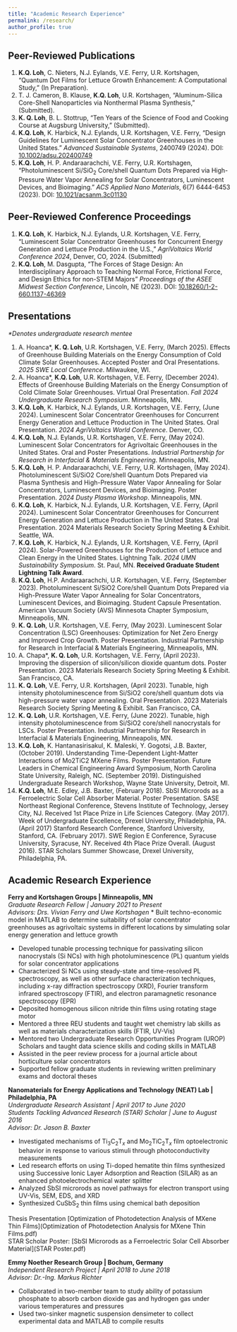 ```yaml
---
title: "Academic Research Experience"
permalink: /research/
author_profile: true
---
```

## Peer-Reviewed Publications
1. **K.Q. Loh**, C. Nieters, N.J. Eylands, V.E. Ferry, U.R. Kortshagen, “Quantum Dot Films for Lettuce Growth Enhancement: A Computational Study,” (In Preparation).
2.	T. J. Cameron, B. Klause, **K.Q. Loh**, U.R. Kortshagen, “Aluminum-Silica Core-Shell Nanoparticles via Nonthermal Plasma Synthesis,” (Submitted). 
3.	**K. Q. Loh**, B. L. Stottrup, “Ten Years of the Science of Food and Cooking Course at Augsburg University,” (Submitted).
4.	**K.Q. Loh**, K. Harbick, N.J. Eylands, U.R. Kortshagen, V.E. Ferry, “Design Guidelines for Luminescent Solar Concentrator Greenhouses in the United States.” _Advanced Sustainable Systems_, 2400749 (2024). DOI: [10.1002/adsu.202400749](https://doi.org/10.1002/adsu.202400749)
5.	**K.Q. Loh**, H. P. Andaraarachchi, V.E. Ferry, U.R. Kortshagen, “Photoluminescent Si/SiO<sub>2</sub> Core/shell Quantum Dots Prepared via High-Pressure Water Vapor Annealing for Solar Concentrators, Luminescent Devices, and Bioimaging.” _ACS Applied Nano Materials_, 6(7) 6444-6453 (2023). DOI: [10.1021/acsanm.3c01130](https://doi.org/10.1021/acsanm.3c01130)

## Peer-Reviewed Conference Proceedings
1. **K.Q. Loh**, K. Harbick, N.J. Eylands, U.R. Kortshagen, V.E. Ferry, “Luminescent Solar Concentrator Greenhouses for Concurrent Energy Generation and Lettuce Production in the U.S.,” _AgriVoltaics World Conference 2024_, Denver, CO, 2024. (Submitted) 
2. **K.Q. Loh**, M. Dasgupta, “The Forces of Stage Design: An Interdisciplinary Approach to Teaching Normal Force, Frictional Force, and Design Ethics for non-STEM Majors” _Proceedings of the ASEE Midwest Section Conference_, Lincoln, NE (2023). DOI: [10.18260/1-2-660.1137-46369](https://10.18260/1-2-660.1137-46369)

## Presentations
_*Denotes undergraduate research mentee_
1. A. Hoanca*, **K. Q. Loh**, U.R. Kortshagen, V.E. Ferry, (March 2025). Effects of Greenhouse Building Materials on the Energy Consumption of Cold Climate Solar Greenhouses. Accepted Poster and Oral Presentations. _2025 SWE Local Conference_. Milwaukee, WI. 
2.	A. Hoanca*, **K.Q. Loh**, U.R. Kortshagen, V.E. Ferry, (December 2024). Effects of Greenhouse Building Materials on the Energy Consumption of Cold Climate Solar Greenhouses. Virtual Oral Presentation. _Fall 2024 Undergraduate Research Symposium_. Minneapolis, MN. 
3.	**K.Q. Loh**, K. Harbick, N.J. Eylands, U.R. Kortshagen, V.E. Ferry, (June 2024). Luminescent Solar Concentrator Greenhouses for Concurrent Energy Generation and Lettuce Production in The United States. Oral Presentation. _2024 AgriVoltaics World Conference_. Denver, CO. 
4.	**K.Q. Loh**, N.J. Eylands, U.R. Kortshagen, V.E. Ferry, (May 2024). Luminescent Solar Concentrators for Agrivoltaic Greenhouses in the United States. Oral and Poster Presentations. _Industrial Partnership for Research in Interfacial & Materials Engineering_. Minneapolis, MN.
5.	**K.Q. Loh**, H. P. Andaraarachchi, V.E. Ferry, U.R. Kortshagen, (May 2024). Photoluminescent Si/SiO2 Core/shell Quantum Dots Prepared via Plasma Synthesis and High-Pressure Water Vapor Annealing for Solar Concentrators, Luminescent Devices, and Bioimaging. Poster Presentation. _2024 Dusty Plasma Workshop_. Minneapolis, MN.
6.	**K.Q. Loh**, K. Harbick, N.J. Eylands, U.R. Kortshagen, V.E. Ferry, (April 2024). Luminescent Solar Concentrator Greenhouses for Concurrent Energy Generation and Lettuce Production in The United States. Oral Presentation. 2024 Materials Research Society Spring Meeting & Exhibit. Seattle, WA.
7.	**K.Q. Loh**, K. Harbick, N.J. Eylands, U.R. Kortshagen, V.E. Ferry, (April 2024). Solar-Powered Greenhouses for the Production of Lettuce and Clean Energy in the United States. Lightning Talk. _2024 UMN Sustainability Symposium_. St. Paul, MN. **Received Graduate Student Lightning Talk Award**.
8.	**K.Q. Loh**, H.P. Andaraarachchi, U.R. Kortshagen, V.E. Ferry, (September 2023). Photoluminescent Si/SiO2 Core/shell Quantum Dots Prepared via High-Pressure Water Vapor Annealing for Solar Concentrators, Luminescent Devices, and Bioimaging. Student Capsule Presentation. American Vacuum Society (AVS) Minnesota Chapter Symposium, Minneapolis, MN.
9.	**K. Q. Loh**, U.R. Kortshagen, V.E. Ferry, (May 2023). Luminescent Solar Concentration (LSC) Greenhouses: Optimization for Net Zero Energy and Improved Crop Growth. Poster Presentation. Industrial Partnership for Research in Interfacial & Materials Engineering, Minneapolis, MN.
10.	A. Chapa*, **K. Q. Loh**, U.R. Kortshagen, V.E. Ferry, (April 2023). Improving the dispersion of silicon/silicon dioxide quantum dots. Poster Presentation. 2023 Materials Research Society Spring Meeting & Exhibit. San Francisco, CA.
11.	**K. Q. Loh**, V.E. Ferry, U.R. Kortshagen, (April 2023). Tunable, high intensity photoluminescence from Si/SiO2 core/shell quantum dots via high-pressure water vapor annealing. Oral Presentation. 2023 Materials Research Society Spring Meeting & Exhibit. San Francisco, CA.
12.	**K. Q. Loh**, U.R. Kortshagen, V.E. Ferry, (June 2022). Tunable, high intensity photoluminescence from Si/SiO2 core/shell nanocrystals for LSCs. Poster Presentation. Industrial Partnership for Research in Interfacial & Materials Engineering, Minneapolis, MN.
13.	**K.Q. Loh**, K. Hantanasirisakul, K. Maleski, Y. Gogotsi, J.B. Baxter, (October 2019). Understanding Time-Dependent Light-Matter Interactions of Mo2TiC2 MXene Films. Poster Presentation. Future Leaders in Chemical Engineering Award Symposium, North Carolina State University, Raleigh, NC. (September 2019). Distinguished Undergraduate Research Workshop, Wayne State University, Detroit, MI.
14.	**K.Q. Loh**, M.E. Edley, J.B. Baxter, (February 2018). SbSI Microrods as a Ferroelectric Solar Cell Absorber Material. Poster Presentation. SASE Northeast Regional Conference, Stevens Institute of Technology, Jersey City, NJ. Received 1st Place Prize in Life Sciences Category. (May 2017). Week of Undergraduate Excellence, Drexel University, Philadelphia, PA. (April 2017) Stanford Research Conference, Stanford University, Stanford, CA. (February 2017). SWE Region E Conference, Syracuse University, Syracuse, NY. Received 4th Place Prize Overall. (August 2016). STAR Scholars Summer Showcase, Drexel University, Philadelphia, PA.

## Academic Research Experience
**Ferry and Kortshagen Groups | Minneapolis, MN**<br/>
*Graduate Research Fellow | January 2021 to Present <br/>
Advisors: Drs. Vivian Ferry and Uwe Kortshagen* 
*­	Built techno-economic model in MATLAB to determine suitability of solar concentrator greenhouses as agrivoltaic systems in different locations by simulating solar energy generation and lettuce growth
* Developed tunable processing technique for passivating silicon nanocrystals (Si NCs) with high photoluminescence (PL) quantum yields for solar concentrator applications
* ­Characterized Si NCs using steady-state and time-resolved PL spectroscopy, as well as other surface characterization techniques, including x-ray diffraction spectroscopy (XRD), Fourier transform infrared spectroscopy (FTIR), and electron paramagnetic resonance spectroscopy (EPR) 
* Deposited homogenous silicon nitride thin films using rotating stage motor
* Mentored a three REU students and taught wet chemistry lab skills as well as materials characterization skills (FTIR, UV-Vis)
* Mentored two Undergraduate Research Opportunities Program (UROP) Scholars and taught data science skills and coding skills in MATLAB 
* Assisted in the peer review process for a journal article about horticulture solar concentrators
* Supported fellow graduate students in reviewing written preliminary exams and doctoral theses

**Nanomaterials for Energy Applications and Technology (NEAT) Lab | Philadelphia, PA**<br/>
*Undergraduate Research Assistant | April 2017 to June 2020<br/>
Students Tackling Advanced Research (STAR) Scholar | June to August 2016<br/>
Advisor: Dr. Jason B. Baxter*
* Investigated mechanisms of Ti<sub>3</sub>C<sub>2</sub>T<sub>_x_</sub> and Mo<sub>2</sub>TiC<sub>2</sub>T<sub>_x_</sub> film optoelectronic behavior in response to various stimuli through photoconductivity measurements
* Led research efforts on using Ti-doped hematite thin films synthesized using Successive Ionic Layer Adsorption and Reaction (SILAR) as an enhanced photoelectrochemical water splitter
* Analyzed SbSI microrods as novel pathways for electron transport using UV-Vis, SEM, EDS, and XRD
* Synthesized CuSbS<sub>2</sub> thin films using chemical bath deposition

Thesis Presentation [Optimization of Photodetection Analysis of MXene Thin Films](Optimization of Photodetection Analysis for MXene Thin Films.pdf) <br/>
STAR Scholar Poster: [SbSI Microrods as a Ferroelectric Solar Cell Absorber Material](STAR Poster.pdf) 

**Emmy Noether Research Group | Bochum, Germany**<br/>
*Independent Research Project | April 2018 to June 2018<br/>
Advisor: Dr.-Ing. Markus Richter*
* Collaborated in two-member team to study ability of potassium phosphate to absorb carbon dioxide gas and hydrogen gas under various temperatures and pressures 
* Used two-sinker magnetic suspension densimeter to collect experimental data and MATLAB to compile results
